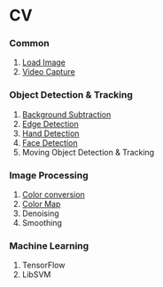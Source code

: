# CV

### Common
1. [Load Image](https://github.com/BigTsung/CV/tree/master/Common/LoadImage)
2. [Video Capture](https://github.com/BigTsung/CV/tree/master/Common/VideoCapture)

### Object Detection & Tracking
1. [Background Subtraction](https://github.com/BigTsung/CV/tree/master/DetectionAndTracking/BackgroundSubtraction)
2. [Edge Detection](https://github.com/BigTsung/CV/tree/master/DetectionAndTracking/EdgeDetection)
3. [Hand Detection](https://github.com/BigTsung/CV/tree/master/DetectionAndTracking/HandDetection)
4. [Face Detection](https://github.com/BigTsung/CV/tree/master/DetectionAndTracking/FaceDetection)
5. Moving Object Detection & Tracking

### Image Processing
1. [Color conversion](https://github.com/BigTsung/CV/tree/master/ImageProcessing/ColorConversion)
2. [Color Map](https://github.com/BigTsung/CV/tree/master/ImageProcessing/ColorMap)
3. Denoising
4. Smoothing

### Machine Learning
1. TensorFlow
2. LibSVM
